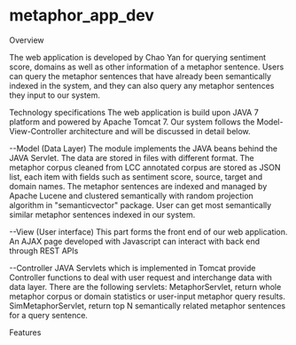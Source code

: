 metaphor_app_dev
================
Overview

The web application is developed by Chao Yan for querying sentiment score, domains as well as other information of a metaphor sentence.
Users can query the metaphor sentences that have already been semantically indexed in the system, and they can also query any metaphor sentences they input to our system.

Technology specifications
The web application is build upon JAVA 7 platform and powered by Apache Tomcat 7. Our system follows the Model-View-Controller architecture and will be discussed in detail below.

--Model (Data Layer)
The module implements the JAVA beans behind the JAVA Servlet. The data are stored in files with different format. The metaphor corpus cleaned from LCC annotated corpus are stored as JSON list, each item with fields such as sentiment score, source, target and domain names. The metaphor sentences are indexed and managed by Apache Lucene and clustered semantically with random projection algorithm in "semanticvector" package. User can get most semantically similar metaphor sentences indexed in our system.

--View (User interface)
This part forms the front end of our web application. An AJAX page developed with Javascript can interact with back end through REST APIs

--Controller
JAVA Servlets which is implemented in Tomcat provide Controller functions to  deal with user request and interchange data with data layer. There are the following servlets:
   MetaphorServlet, return whole metaphor corpus or domain statistics or user-input metaphor query results.
   SimMetaphorServlet, return top N semantically related metaphor sentences for a query sentence.

Features

